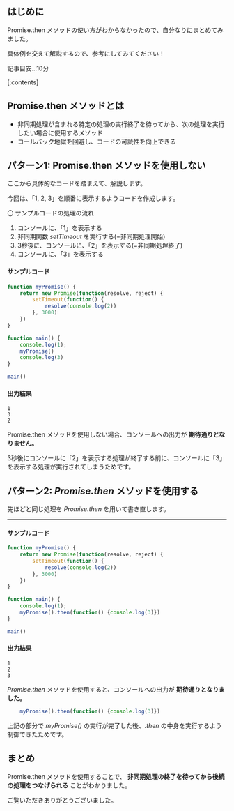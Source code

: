 ## はじめに

Promise.then メソッドの使い方がわからなかったので、自分なりにまとめてみました。

具体例を交えて解説するので、参考にしてみてください！

記事目安...10分

[:contents]

## Promise.then メソッドとは

* 非同期処理が含まれる特定の処理の実行終了を待ってから、次の処理を実行したい場合に使用するメソッド
* コールバック地獄を回避し、コードの可読性を向上できる

## パターン1: Promise.then メソッドを使用しない

ここから具体的なコードを踏まえて、解説します。

今回は、「1, 2, 3」を順番に表示するようコードを作成します。  

〇 サンプルコードの処理の流れ

1. コンソールに、「1」を表示する
1. 非同期関数 *setTimeout* を実行する(=非同期処理開始)
1. 3秒後に、コンソールに、「2」を表示する(=非同期処理終了)
1. コンソールに、「3」を表示する

#### サンプルコード
```javascript
function myPromise() {
    return new Promise(function(resolve, reject) {
        setTimeout(function() {
            resolve(console.log(2))
        }, 3000)
    })
}

function main() {
    console.log(1);
    myPromise()
    console.log(3)
}

main()
```

#### 出力結果
```
1
3
2
```

Promise.then メソッドを使用しない場合、コンソールへの出力が **期待通りとなりません。**

3秒後にコンソールに「2」を表示する処理が終了する前に、コンソールに「3」を表示する処理が実行されてしまうためです。

## パターン2: *Promise.then* メソッドを使用する

先ほどと同じ処理を *Promise.then* を用いて書き直します。

---

#### サンプルコード
```javascript
function myPromise() {
    return new Promise(function(resolve, reject) {
        setTimeout(function() {
            resolve(console.log(2))
        }, 3000)
    })
}

function main() {
    console.log(1);
    myPromise().then(function() {console.log(3)})
}

main()

```

#### 出力結果
```
1
2
3
```

*Promise.then* メソッドを使用すると、コンソールへの出力が **期待通りとなりました。**

```js
    myPromise().then(function() {console.log(3)})
```

上記の部分で *myPromise()* の実行が完了した後、*.then* の中身を実行するよう制御できたためです。


## まとめ

Promise.then メソッドを使用することで、 **非同期処理の終了を待ってから後続の処理をつなげられる** ことがわかりました。

ご覧いただきありがとうございました。
